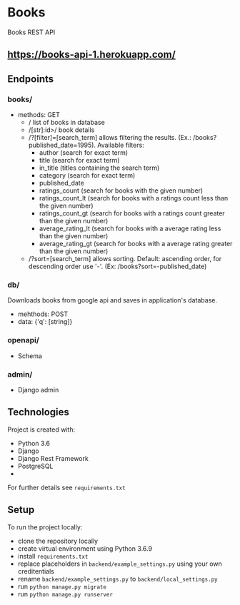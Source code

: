 # Books
Books REST API

## https://books-api-1.herokuapp.com/

## Endpoints
### books/
* methods: GET
  * / list of books in database
  * /[str]:id>/ book details
  * /?[filter]=[search_term] allows filtering the results. (Ex.: /books?published_date=1995). Available filters:
    * author (search for exact term)
    * title (search for exact term)
    * in_title (titles containing the search term)
    * category (search for exact term)
    * published_date
    * ratings_count (search for books with the given number)
    * ratings_count_lt (search for books with a ratings count less than the given number)
    * ratings_count_gt (search for books with a ratings count greater than the given number)
    * average_rating_lt (search for books with a average rating less than the given number)
    * average_rating_gt (search for books with a average rating greater than the given number)
  * /?sort=[search_term] allows sorting. Default: ascending order, for descending order use '-'. (Ex: /books?sort=-published_date)

### db/ 
Downloads books from google api and saves in application's database.

* mehthods: POST
* data: {'q': [string]}

### openapi/
* Schema

### admin/
* Django admin

## Technologies
Project is created with:
* Python 3.6
* Django 
* Django Rest Framework
* PostgreSQL
* 
For further details see `requirements.txt`

## Setup
To run the project locally:
* clone the repository locally
* create virtual environment using Python 3.6.9
* install `requirements.txt`
* replace placeholders in `backend/example_settings.py` using your own creditentials
* rename `backend/example_settings.py` to `backend/local_settings.py` 
* run `python manage.py migrate`
* run `python manage.py runserver`
